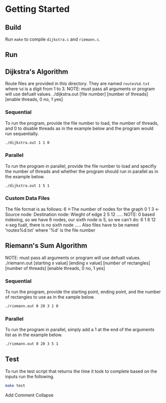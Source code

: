 # Getting Started

## Build
Run `make` to compile `dijkstra.c` and `riemann.c`.

## Run

## Dijkstra's Algorithm
Route files are provided in this directory. They are named `routes%d.txt` where `%d` is a digit from 1 to 3.  NOTE: must pass all arguments or program will use defualt values.  ./dijkstra.out [file number] [number of threads] [enable threads, 0 no, 1 yes]
### Sequential
To run the program, provide the file number to load, the number of threads, and 0 to disable threads as in the example below and the program would run sequentially.  
```bash
./dijkstra.out 1 1 0
```
### Parallel
To run the program in parallel, provide the file number to load and specifiy the number of threads and whether the program should run in parallel as in the example below.
```bash
./dijkstra.out 1 5 1
```
### Custom Data Files
The file format is as follows:
6       <-The number of nodes for the graph
0 1 3   <-Source node: Destination node: Wieght of edge
2 5 12
.....
NOTE: 0 based indexing, so we have 6 nodes, our sixth node is 5, so we can't do:
6
1 6 12  <-seg fualt, there is no sixth node
.....
Also files have to be named 'routes%d.txt' where '%d' is the file number

## Riemann's Sum Algorithm
NOTE: must pass all arguments or program will use defualt values.  ./riemann.out [starting x value] [ending x value] [number of rectangles] [number of threads] [enable threads, 0 no, 1 yes]

### Sequential
To run the program, provide the starting point, ending point, and the number of rectangles to use as in the xample below.
```bash
./riemann.out 0 20 3 1 0
```
### Parallel
To run the program in parallel, simply add a 1 at the end of the arguments list as in the example below.
```bash
./riemann.out 0 20 3 5 1
```

## Test
To run the test script that returns the time it took to complete based on the inputs run the following.
```bash
make test
```
Add Comment Collapse